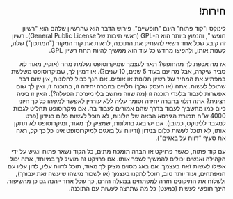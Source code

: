 <?php require("../../entete.php");?> <?php require("../../base.php");?> <?php require("../../fonctions.php");?>

<div id="corps" class="rtl" dir="rtl">

<h2>חירות!</h2>

לינוקס ו"קוד פתוח" הינם "חופשיים".
פירוש הדבר הוא שהרשיון שלהם הוא "רשיון חופשי", והנפוץ ביותר הוא ה-GPL (ראשי תיבות של General Public License).
רשיון זה קובע שכל אחד רשאי להעתיק את התוכנה, לראות את קוד המקור ("המתכון") שלה, לשנות אותו, ולהפיצו מחדש כל עוד הוא ממשיך להיות תחת רשיון GPL.

אז מה אכפת לך מהחופש? תאר לעצמך שמיקרוסופט נעלמת מחר (אוקיי, מאוד לא
סביר שיקרה, אבל מה עם בעוד 5 שנים, 10 שנים?). או דמיין לך, שמיקרוסופט משלשת במפתיע את המחיר של רשיון
חלונות או אופיס. אם הנך כבול לחלונות, אין שום דבר שתוכל לעשות. אתה (או העסק שלך) תלויים בחברה יחידה זו, בתוכנה זו, ואין לך שום אפשרות לעבוד בלעדי תוכנה זו
(מה שווה מחשב בלי מערכת הפעלה?). האין זו בעיה רצינית? אתה תלוי בחברה יחידה וסומך עליה ללא עוררין לאפשר למשהו כל כך חיוני כיום כמו מחשביך לעבוד בדרך 
שהם אמורים לעבוד בה. אם מיקרוסופט תחליט לגבות 4000 ש"ח תמורת הגירסא הבאה של חלונות, לא תוכל לעשות כלום בנידון (פרט למעבר ללינוקס,
כמובן). אם יש באג בחלונות, שמציק לך מאוד, ומיקרוסופט לא תתקן אותו, לא תוכל לעשות כלום בנידון (ודיווח על באגים למיקרוסופט אינו כל כך קל, ראה את סעיף "דווח על באגים").

עם קוד פתוח, כאשר פרויקט או חברה תומכת מתים, כל הקוד נשאר פתוח ונגיש על ידי הקהילה ואנשים יכולים
להמשיך לשפר אותו. אם פרויקט זה מועיל לך במיוחד, אתה יכול אפילו לעשות זאת בעצמך. אם באג מסוים מציק לך מאוד, תוכל לדווח עליו, לדון עליו עם המפתחים, ועוד יותר טוב, תוכל לתקנו בעצמך
(או לשכור מישהו שיעשה זאת עבורך), ולשלוח את התיקונים חזרה למפתחים במעלה הזרם, כך שכל אחד ייהנה גם כן מהשיפור. הינך חופשי לעשות (כמעט) כל מה שתרצה לעשות עם התוכנה.

</div>
<?php require("../../license_he.php");?>


